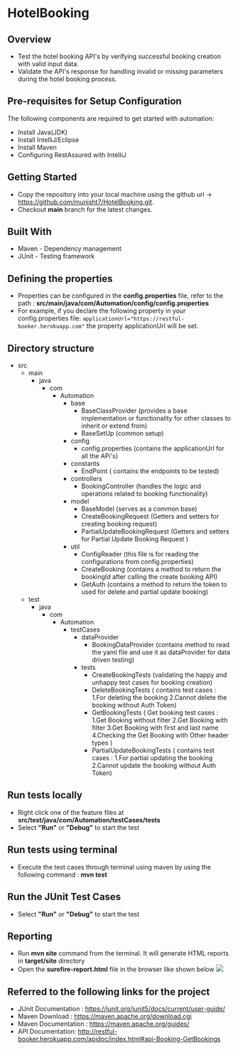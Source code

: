 # HotelBooking

## Overview
* Test the hotel booking API's by verifying successful booking creation with valid input data.
* Validate the API's response for handling invalid or missing parameters during the hotel booking process.

## Pre-requisites for Setup Configuration
The following components are required to get started with automation:
* Install Java(JDK)
* Install IntelliJ/Eclipse
* Install Maven
* Configuring RestAssured with IntelliJ

## Getting Started
* Copy the repository into your local machine using the github url -> https://github.com/munisht7/HotelBooking.git.
* Checkout **main** branch for the latest changes.

## Built With
* Maven - Dependency management
* JUnit - Testing framework

## Defining the properties
* Properties can be configured in the **config.properties** file, refer to the path : **src/main/java/com/Automation/config/config.properties**
* For example, if you declare the following property in your config.properties file:
  `applicationUrl="https://restful-booker.herokuapp.com"`
  the property applicationUrl will be set.

## Directory structure
* src
   - main
     - java
       - com
         - Automation
           - base
             - BaseClassProvider (provides a base implementation or functionality for other classes to inherit or extend from)
             - BaseSetUp  (common setup)
           - config
             - config.properties (contains the applicationUrl for all the APi's)
           - constants
             - EndPoint ( contains the endpoints to be tested)
           - controllers
             - BookingController (handles the logic and operations related to booking functionality)
           - model
             - BaseModel (serves as a common base)
             - CreateBookingRequest (Getters and setters for creating booking request)
             - PartialUpdateBookingRequest (Getters and setters for Partial Update Booking Request )
           - util
             - ConfigReader (this file is for reading the configurations from config.properties)
             - CreateBooking (contains a method to return the bookingId after calling the create booking API)
             - GetAuth (contains a method to return the token to used for delete and partial update booking)
   - test
     - java
       - com
         - Automation
           - testCases
             - dataProvider
               - BookingDataProvider (contains method to read the yaml file and use it as dataProvider for data driven testing)
             - tests
               - CreateBookingTests (validating the happy and unhappy test cases for booking creation)
               - DeleteBookingTests ( contains test cases : 1.For deleting the booking  2.Cannot delete the booking without Auth Token)
               - GetBookingTests ( Get booking test cases : 1.Get Booking without filter 2.Get Booking with filter 3.Get Booking with first and last name 4.Checking the Get Booking with Other header types )
               - PartialUpdateBookingTests ( contains test cases : 1.For partial updating the booking  2.Cannot update the booking without Auth Token)

## Run tests locally
* Right click one of the feature files at **src/test/java/com/Automation/testCases/tests**
* Select **"Run"** or **"Debug"** to start the test

## Run tests using terminal
* Execute the test cases through terminal using maven by using the following command : **mvn test**

## Run the JUnit Test Cases
* Select **"Run"** or **"Debug"** to start the test

## Reporting
* Run **mvn site** command from the terminal. It will generate HTML reports in **target/site** directory
* Open the **surefire-report.html** file in the browser like shown below
 ![](../../Desktop/report.png)

## Referred to the following links for the project

* JUnit Documentation : https://junit.org/junit5/docs/current/user-guide/
* Maven Download : https://maven.apache.org/download.cgi
* Maven Documentation : https://maven.apache.org/guides/
* API Documentation: http://restful-booker.herokuapp.com/apidoc/index.html#api-Booking-GetBookings

